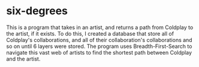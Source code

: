 # six-degrees

This is a program that takes in an artist, and returns a path from Coldplay to the artist, if it exists. To do this, I created a database that store all of Coldplay's collaborations, and all of their collaboration's collaborations and so on until 6 layers were stored. The program uses Breadth-First-Search to navigate this vast web of artists to find the shortest path between Coldplay and the artist.
